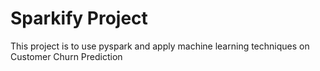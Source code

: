 # Sparkify Project

This project is to use pyspark and apply machine learning techniques on Customer Churn Prediction
